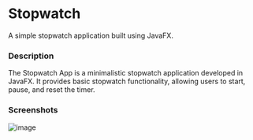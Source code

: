 # Stopwatch

A simple stopwatch application built using JavaFX.

### Description

The Stopwatch App is a minimalistic stopwatch application developed in JavaFX. It provides basic stopwatch functionality, allowing users to start, pause, and reset the timer. 


### Screenshots

![image](https://github.com/nikmasi/stopwatch/assets/138830925/2164c6ed-6f98-478b-b920-53726883f166)
